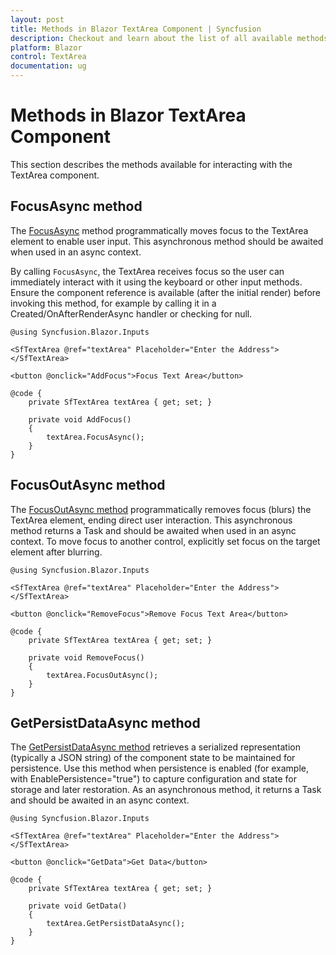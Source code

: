 ```yaml
---
layout: post
title: Methods in Blazor TextArea Component | Syncfusion
description: Checkout and learn about the list of all available methods in the Syncfusion Blazor TextArea component.
platform: Blazor
control: TextArea
documentation: ug
---
```


# Methods in Blazor TextArea Component

This section describes the methods available for interacting with the TextArea component.

## FocusAsync method

The [FocusAsync](https://help.syncfusion.com/cr/blazor/Syncfusion.Blazor.Inputs.SfTextArea.html#Syncfusion_Blazor_Inputs_SfTextArea_FocusAsync) method programmatically moves focus to the TextArea element to enable user input. This asynchronous method should be awaited when used in an async context.

By calling `FocusAsync`, the TextArea receives focus so the user can immediately interact with it using the keyboard or other input methods. Ensure the component reference is available (after the initial render) before invoking this method, for example by calling it in a Created/OnAfterRenderAsync handler or checking for null.

```cshtml
@using Syncfusion.Blazor.Inputs

<SfTextArea @ref="textArea" Placeholder="Enter the Address"></SfTextArea>

<button @onclick="AddFocus">Focus Text Area</button>

@code {
    private SfTextArea textArea { get; set; }

    private void AddFocus()
    {
        textArea.FocusAsync();
    }
}
```

## FocusOutAsync method

The [FocusOutAsync method](https://help.syncfusion.com/cr/blazor/Syncfusion.Blazor.Inputs.SfTextArea.html#Syncfusion_Blazor_Inputs_SfTextArea_FocusOutAsync) programmatically removes focus (blurs) the TextArea element, ending direct user interaction. This asynchronous method returns a Task and should be awaited when used in an async context. To move focus to another control, explicitly set focus on the target element after blurring.

```cshtml
@using Syncfusion.Blazor.Inputs

<SfTextArea @ref="textArea" Placeholder="Enter the Address"></SfTextArea>

<button @onclick="RemoveFocus">Remove Focus Text Area</button>

@code {
    private SfTextArea textArea { get; set; }

    private void RemoveFocus()
    {
        textArea.FocusOutAsync();
    }
}
```

## GetPersistDataAsync method

The [GetPersistDataAsync method](https://help.syncfusion.com/cr/blazor/Syncfusion.Blazor.Inputs.SfTextArea.html#Syncfusion_Blazor_Inputs_SfTextArea_GetPersistDataAsync) retrieves a serialized representation (typically a JSON string) of the component state to be maintained for persistence. Use this method when persistence is enabled (for example, with EnablePersistence="true") to capture configuration and state for storage and later restoration. As an asynchronous method, it returns a Task<string> and should be awaited in an async context.

```cshtml
@using Syncfusion.Blazor.Inputs

<SfTextArea @ref="textArea" Placeholder="Enter the Address"></SfTextArea>

<button @onclick="GetData">Get Data</button>

@code {
    private SfTextArea textArea { get; set; }

    private void GetData()
    {
        textArea.GetPersistDataAsync();
    }
}
```